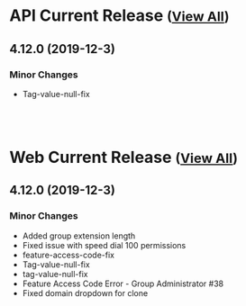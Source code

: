 
# API Current Release <small>([View All](/API.md))</small>
## 4.12.0 (2019-12-3)
### Minor Changes 

- Tag-value-null-fix

<br><br>
# Web Current Release <small>([View All](/Web.md))</small>
## 4.12.0 (2019-12-3)
### Minor Changes 

- Added group extension length
- Fixed issue with speed dial 100 permissions
- feature-access-code-fix
- Tag-value-null-fix
- tag-value-null-fix
- Feature Access Code Error - Group Administrator #38
- Fixed domain dropdown for clone

  